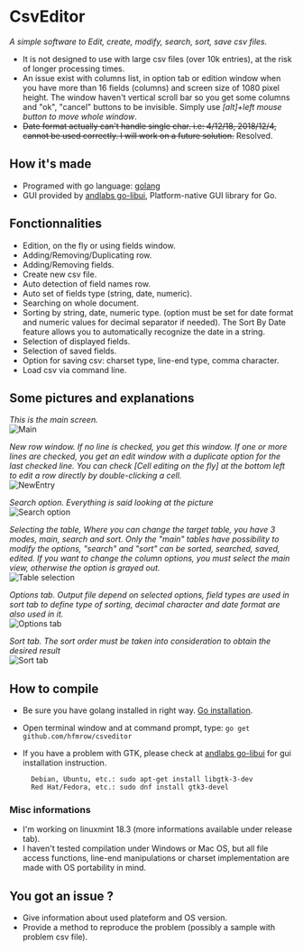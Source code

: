 # CsvEditor
*A simple software to Edit, create, modify, search, sort, save csv files.*
- It is not designed to use with large csv files (over 10k entries), at the risk of longer processing times.
- An issue exist with columns list, in option tab or edition window when you have more than 16 fields (columns) and screen size of 1080 pixel height. The window haven't vertical scroll bar so you get some columns and "ok", "cancel" buttons to be invisible. Simply use *[alt]+left mouse button to move whole window*.
- ~~Date format actually can't handle single char. i.e: 4/12/18,  2018/12/4, cannot be used correctly. I will work on a future solution.~~ Resolved.

## How it's made
- Programed with go language: [golang](https://golang.org/doc/) 
- GUI provided by [andlabs go-libui](https://github.com/andlabs/ui), Platform-native GUI library for Go. 

## Fonctionnalities
- Edition, on the fly or using fields window.
- Adding/Removing/Duplicating row.
- Adding/Removing fields.
- Create new csv file.
- Auto detection of field names row.
- Auto set of fields type (string, date, numeric).
- Searching on whole document.
- Sorting by string, date, numeric type. (option must be set for date format and numeric values for decimal separator if needed). The Sort By Date feature allows you to automatically recognize the date in a string.
- Selection of displayed fields.
- Selection of saved fields.
- Option for saving csv: charset type, line-end type, comma character.
- Load csv via command line.

## Some pictures and explanations  

*This is the main screen.*  
![Main](/images/main.png  "Main")  

*New row window. If no line is checked, you get this window. If one or more lines are checked, you get an edit window with a duplicate option for the last checked line. You can check [Cell editing on the fly] at the bottom left to edit a row directly by double-clicking a cell.*  
![NewEntry](/images/newentry.png  "NewEntry")  

*Search option. Everything is said looking at the picture*  
![Search option](/images/search.png  "Search option")  

*Selecting the table, Where you can change the target table, you have 3 modes, main, search and sort. Only the "main" tables have possibility to modify the options, "search" and "sort" can be sorted, searched, saved, edited. If you want to change the column options, you must select the main view, otherwise the option is grayed out.*  
![Table selection](/images/tabsel.png  "Table selection")  

*Options tab. Output file depend on selected options, field types are used in sort tab to define type of sorting, decimal character and date format are also used in it.*  
![Options tab](/images/options.png  "Options tab")  

*Sort tab. The sort order must be taken into consideration to obtain the desired result*  
![Sort tab](/images/sort.png  "Sort tab")  

## How to compile
- Be sure you have golang installed in right way. [Go installation](https://golang.org/doc/install).
- Open terminal window and at command prompt, type: `go get github.com/hfmrow/csveditor`
- If you have a problem with GTK, please check at [andlabs go-libui](https://github.com/andlabs/ui) for gui installation instruction.
	
        Debian, Ubuntu, etc.: sudo apt-get install libgtk-3-dev
        Red Hat/Fedora, etc.: sudo dnf install gtk3-devel


### Misc informations
- I'm working on linuxmint 18.3 (more informations available under release tab).
- I haven't tested compilation under Windows or Mac OS, but all file access functions, line-end manipulations or charset implementation are made with OS portability in mind.  

## You got an issue ?
- Give information about used plateform and OS version.
- Provide a method to reproduce the problem (possibly a sample with problem csv file).
